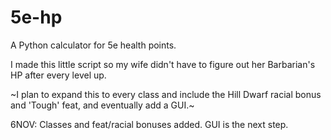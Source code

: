 # 5e-hp
A Python calculator for 5e health points.

I made this little script so my wife didn't have to figure out her Barbarian's HP after every level up.

~I plan to expand this to every class and include the Hill Dwarf racial bonus and 'Tough' feat, and eventually add a GUI.~

6NOV: Classes and feat/racial bonuses added. GUI is the next step.
